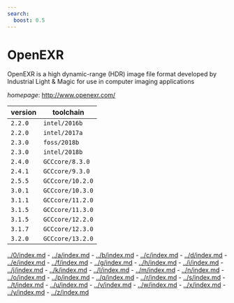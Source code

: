 ```yaml
---
search:
  boost: 0.5
---
```

# OpenEXR

OpenEXR is a high dynamic-range (HDR) image file format developed by Industrial Light & Magic  for use in computer imaging applications

*homepage*: <http://www.openexr.com/>

version | toolchain
--------|----------
``2.2.0`` | ``intel/2016b``
``2.2.0`` | ``intel/2017a``
``2.3.0`` | ``foss/2018b``
``2.3.0`` | ``intel/2018b``
``2.4.0`` | ``GCCcore/8.3.0``
``2.4.1`` | ``GCCcore/9.3.0``
``2.5.5`` | ``GCCcore/10.2.0``
``3.0.1`` | ``GCCcore/10.3.0``
``3.1.1`` | ``GCCcore/11.2.0``
``3.1.5`` | ``GCCcore/11.3.0``
``3.1.5`` | ``GCCcore/12.2.0``
``3.1.7`` | ``GCCcore/12.3.0``
``3.2.0`` | ``GCCcore/13.2.0``

[../0/index.md](0) - [../a/index.md](a) - [../b/index.md](b) - [../c/index.md](c) - [../d/index.md](d) - [../e/index.md](e) - [../f/index.md](f) - [../g/index.md](g) - [../h/index.md](h) - [../i/index.md](i) - [../j/index.md](j) - [../k/index.md](k) - [../l/index.md](l) - [../m/index.md](m) - [../n/index.md](n) - [../o/index.md](o) - [../p/index.md](p) - [../q/index.md](q) - [../r/index.md](r) - [../s/index.md](s) - [../t/index.md](t) - [../u/index.md](u) - [../v/index.md](v) - [../w/index.md](w) - [../x/index.md](x) - [../y/index.md](y) - [../z/index.md](z)

